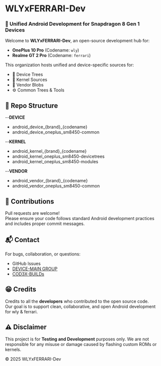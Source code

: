 # WLYxFERRARI-Dev

### 🔧 Unified Android Development for Snapdragon 8 Gen 1 Devices

Welcome to **WLYxFERRARI-Dev**, an open-source development hub for:
- **OnePlus 10 Pro** (Codename: `wly`)
- **Realme GT 2 Pro** (Codename: `ferrari`)

This organization hosts unified and device-specific sources for:
- 📱 Device Trees  
- 🧠 Kernel Sources  
- 🧩 Vendor Blobs  
- ⚙️ Common Trees & Tools

## 📁 Repo Structure

 --**DEVICE**
- android_device_{brand}_{codename}
- android_device_oneplus_sm8450-common

 --**KERNEL**
- android_kernel_{brand}_{codename}
- android_kernel_oneplus_sm8450-devicetrees
- android_kernel_oneplus_sm8450-modules

 --**VENDOR**
- android_vendor_{brand}_{codename}
- android_vendor_oneplus_sm8450-common
 
## 🤝 Contributions

Pull requests are welcome!  
Please ensure your code follows standard Android development practices and includes proper commit messages.

## 📬 Contact

For bugs, collaboration, or questions:
- GitHub Issues  
- [DEVICE-MAIN GROUP](https://t.me/Machad3xROMS)
- [COD3X-BUILDs](https://t.me/COD3XBUILDs)

## 😁 Credits 

Credits to all the **developers** who contributed to the open source code.  
Our goal is to support clean, collaborative, and open Android development for wly & ferrari.

## ⚠️ Disclaimer

This project is for **Testing and Development** purposes only. We are not responsible for any misuse or damage caused by flashing custom ROMs or kernels.

© 2025 WLYxFERRARI-Dev
